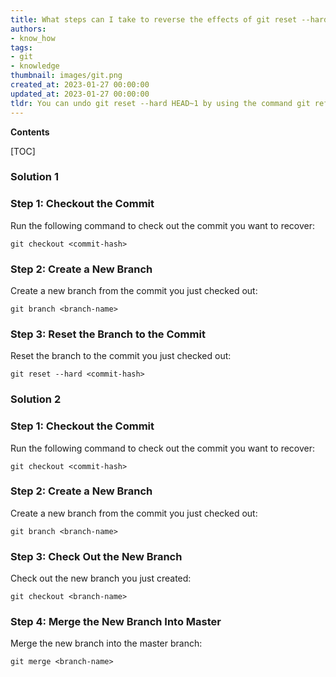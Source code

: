 ```yaml
---
title: What steps can I take to reverse the effects of git reset --hard head~1?
authors:
- know_how
tags:
- git
- knowledge
thumbnail: images/git.png
created_at: 2023-01-27 00:00:00
updated_at: 2023-01-27 00:00:00
tldr: You can undo git reset --hard HEAD~1 by using the command git reflog and then git reset <commit\_id>.
---
```


**Contents**

[TOC]

### Solution 1
### Step 1: Checkout the Commit
Run the following command to check out the commit you want to recover:
```
git checkout <commit-hash>
```

### Step 2: Create a New Branch
Create a new branch from the commit you just checked out:
```
git branch <branch-name>
```

### Step 3: Reset the Branch to the Commit
Reset the branch to the commit you just checked out:
```
git reset --hard <commit-hash>
```

### Solution 2
### Step 1: Checkout the Commit
Run the following command to check out the commit you want to recover:
```
git checkout <commit-hash>
```

### Step 2: Create a New Branch
Create a new branch from the commit you just checked out:
```
git branch <branch-name>
```

### Step 3: Check Out the New Branch
Check out the new branch you just created:
```
git checkout <branch-name>
```

### Step 4: Merge the New Branch Into Master
Merge the new branch into the master branch:
```
git merge <branch-name>
```
